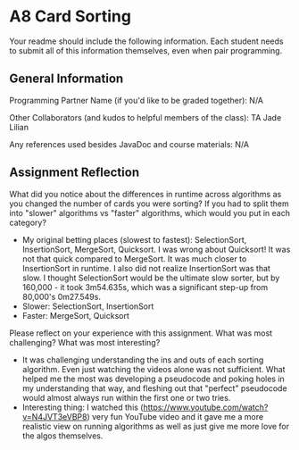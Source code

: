 # A8 Card Sorting

Your readme should include the following information. Each student needs to submit all of this information themselves, even when pair programming. 

## General Information
Programming Partner Name (if you'd like to be graded together): N/A

Other Collaborators (and kudos to helpful members of the class): TA Jade Lilian

Any references used besides JavaDoc and course materials: N/A

## Assignment Reflection

What did you notice about the differences in runtime across algorithms as you changed the number of cards you were sorting? If you had to split them into "slower" algorithms vs "faster" algorithms, which would you put in each category?
- My original betting places (slowest to fastest): SelectionSort, InsertionSort, MergeSort, Quicksort. I was wrong about Quicksort! It was not that quick compared to MergeSort. It was much closer to InsertionSort in runtime. I also did not realize InsertionSort was that slow. I thought SelectionSort would be the ultimate slow sorter, but by 160,000 - it took 3m54.635s, which was a significant step-up from 80,000's 0m27.549s.
- Slower: SelectionSort, InsertionSort
- Faster: MergeSort, Quicksort

Please reflect on your experience with this assignment. What was most challenging? What was most interesting?
- It was challenging understanding the ins and outs of each sorting algorithm. Even just watching the videos alone was not sufficient. What helped me the most was developing a pseudocode and poking holes in my understanding that way, and fleshing out that "perfect" pseudocode would almost always run within the first one or two tries. 
- Interesting thing: I watched this (https://www.youtube.com/watch?v=N4JVT3eVBP8) very fun YouTube video and it gave me a more realistic view on running algorithms as well as just give me more love for the algos themselves.
